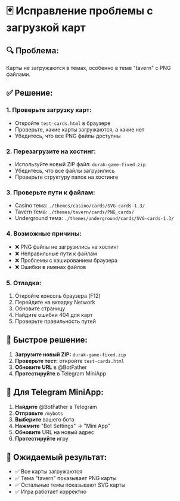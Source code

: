 # 🃏 Исправление проблемы с загрузкой карт

## 🔍 Проблема:
Карты не загружаются в темах, особенно в теме "tavern" с PNG файлами.

## ✅ Решение:

### 1. **Проверьте загрузку карт:**
- Откройте `test-cards.html` в браузере
- Проверьте, какие карты загружаются, а какие нет
- Убедитесь, что все PNG файлы доступны

### 2. **Перезагрузите на хостинг:**
- Используйте новый ZIP файл: `durak-game-fixed.zip`
- Убедитесь, что все файлы загрузились
- Проверьте структуру папок на хостинге

### 3. **Проверьте пути к файлам:**
- Casino тема: `./themes/casino/cards/SVG-cards-1.3/`
- Tavern тема: `./themes/tavern/cards/PNG_cards/`
- Underground тема: `./themes/underground/cards/SVG-cards-1.3/`

### 4. **Возможные причины:**
- ❌ PNG файлы не загрузились на хостинг
- ❌ Неправильные пути к файлам
- ❌ Проблемы с кэшированием браузера
- ❌ Ошибки в именах файлов

### 5. **Отладка:**
1. Откройте консоль браузера (F12)
2. Перейдите на вкладку Network
3. Обновите страницу
4. Найдите ошибки 404 для карт
5. Проверьте правильность путей

## 🚀 Быстрое решение:

1. **Загрузите новый ZIP:** `durak-game-fixed.zip`
2. **Проверьте тест:** откройте `test-cards.html`
3. **Обновите URL** в @BotFather
4. **Протестируйте** в Telegram MiniApp

## 📱 Для Telegram MiniApp:

1. **Найдите** @BotFather в Telegram
2. **Отправьте** `/mybots`
3. **Выберите** вашего бота
4. **Нажмите** "Bot Settings" → "Mini App"
5. **Обновите** URL на новый адрес
6. **Протестируйте** игру

## 🎯 Ожидаемый результат:
- ✅ Все карты загружаются
- ✅ Тема "tavern" показывает PNG карты
- ✅ Остальные темы показывают SVG карты
- ✅ Игра работает корректно

